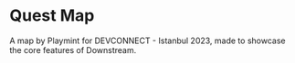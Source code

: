 # Quest Map

A map by Playmint for DEVCONNECT - Istanbul 2023, made to showcase the core features of Downstream.